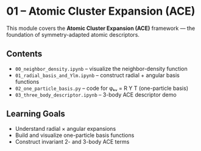 # 01 – Atomic Cluster Expansion (ACE)

This module covers the **Atomic Cluster Expansion (ACE)** framework — the foundation of symmetry-adapted atomic descriptors.

## Contents
- `00_neighbor_density.ipynb` – visualize the neighbor-density function  
- `01_radial_basis_and_Ylm.ipynb` – construct radial + angular basis functions  
- `02_one_particle_basis.py` – code for φₖᵥ = R Y T (one-particle basis)  
- `03_three_body_descriptor.ipynb` – 3-body ACE descriptor demo  

## Learning Goals
- Understand radial × angular expansions  
- Build and visualize one-particle basis functions  
- Construct invariant 2- and 3-body ACE terms
